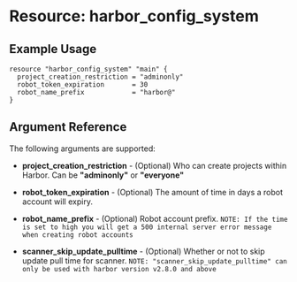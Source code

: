 # Resource: harbor_config_system

## Example Usage

```hcl
resource "harbor_config_system" "main" {
  project_creation_restriction = "adminonly"
  robot_token_expiration       = 30
  robot_name_prefix            = "harbor@"
}
```

## Argument Reference
The following arguments are supported:

* **project_creation_restriction** - (Optional) Who can create projects within Harbor. Can be **"adminonly"** or **"everyone"**

* **robot_token_expiration** - (Optional) The amount of time in days a robot account will expiry. 

* **robot_name_prefix** - (Optional) Robot account prefix.
`NOTE: If the time is set to high you will get a 500 internal server error message when creating robot accounts`

* **scanner_skip_update_pulltime** - (Optional) Whether or not to skip update pull time for scanner.
`NOTE: "scanner_skip_update_pulltime" can only be used with harbor version v2.8.0 and above`